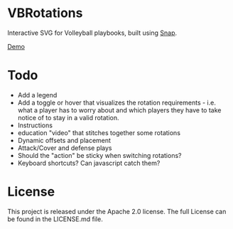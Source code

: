 # VBRotations

Interactive SVG for Volleyball playbooks, built using [Snap](http://snapsvg.io).

[Demo](/Rotations.html)

# Todo
- Add a legend
- Add a toggle or hover that visualizes the rotation requirements - i.e. what a player has to worry about and which players they have to take notice of to stay in a valid rotation.
- Instructions
- education "video" that stitches together some rotations
- Dynamic offsets and placement
- Attack/Cover and defense plays
- Should the "action" be sticky when switching rotations?
- Keyboard shortcuts?  Can javascript catch them?

# License
This project is released under the Apache 2.0 license.  The full License can be found in the LICENSE.md file.
